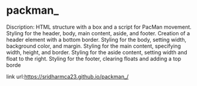 # packman_
Discription:
HTML structure with a box and a script for PacMan movement.
Styling for the header, body, main content, aside, and footer.
Creation of a header element with a bottom border.
Styling for the body, setting width, background color, and margin.
Styling for the main content, specifying width, height, and border.
Styling for the aside content, setting width and float to the right.
Styling for the footer, clearing floats and adding a top borde

 link url:https://sridharmca23.github.io/packman_/
